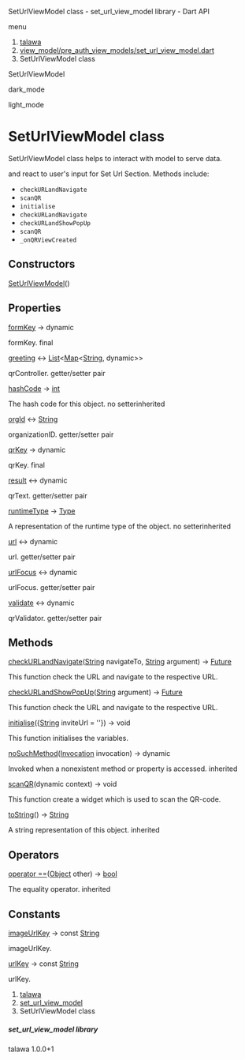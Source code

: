 




SetUrlViewModel class - set\_url\_view\_model library - Dart API







menu

1. [talawa](../index.html)
2. [view\_model/pre\_auth\_view\_models/set\_url\_view\_model.dart](../file-___home_harshil_Desktop_open-source_palisadoes_talawa_lib_view_model_pre_auth_view_models_set_url_view_model/)
3. SetUrlViewModel class

SetUrlViewModel


dark\_mode

light\_mode




# SetUrlViewModel class


SetUrlViewModel class helps to interact with model to serve data.

and react to user's input for Set Url Section.
Methods include:

* `checkURLandNavigate`
* `scanQR`
* `initialise`
* `checkURLandNavigate`
* `checkURLandShowPopUp`
* `scanQR`
* `_onQRViewCreated`

## Constructors

[SetUrlViewModel](../file-___home_harshil_Desktop_open-source_palisadoes_talawa_lib_view_model_pre_auth_view_models_set_url_view_model/SetUrlViewModel/SetUrlViewModel.html)()




## Properties

[formKey](../file-___home_harshil_Desktop_open-source_palisadoes_talawa_lib_view_model_pre_auth_view_models_set_url_view_model/SetUrlViewModel/formKey.html)
→ dynamic

formKey.
final

[greeting](../file-___home_harshil_Desktop_open-source_palisadoes_talawa_lib_view_model_pre_auth_view_models_set_url_view_model/SetUrlViewModel/greeting.html)
↔ [List](https://api.flutter.dev/flutter/dart-core/List-class.html)<[Map](https://api.flutter.dev/flutter/dart-core/Map-class.html)<[String](https://api.flutter.dev/flutter/dart-core/String-class.html), dynamic>>

qrController.
getter/setter pair

[hashCode](https://api.flutter.dev/flutter/dart-core/Object/hashCode.html)
→ [int](https://api.flutter.dev/flutter/dart-core/int-class.html)

The hash code for this object.
no setterinherited

[orgId](../file-___home_harshil_Desktop_open-source_palisadoes_talawa_lib_view_model_pre_auth_view_models_set_url_view_model/SetUrlViewModel/orgId.html)
↔ [String](https://api.flutter.dev/flutter/dart-core/String-class.html)

organizationID.
getter/setter pair

[qrKey](../file-___home_harshil_Desktop_open-source_palisadoes_talawa_lib_view_model_pre_auth_view_models_set_url_view_model/SetUrlViewModel/qrKey.html)
→ dynamic

qrKey.
final

[result](../file-___home_harshil_Desktop_open-source_palisadoes_talawa_lib_view_model_pre_auth_view_models_set_url_view_model/SetUrlViewModel/result.html)
↔ dynamic

qrText.
getter/setter pair

[runtimeType](https://api.flutter.dev/flutter/dart-core/Object/runtimeType.html)
→ [Type](https://api.flutter.dev/flutter/dart-core/Type-class.html)

A representation of the runtime type of the object.
no setterinherited

[url](../file-___home_harshil_Desktop_open-source_palisadoes_talawa_lib_view_model_pre_auth_view_models_set_url_view_model/SetUrlViewModel/url.html)
↔ dynamic

url.
getter/setter pair

[urlFocus](../file-___home_harshil_Desktop_open-source_palisadoes_talawa_lib_view_model_pre_auth_view_models_set_url_view_model/SetUrlViewModel/urlFocus.html)
↔ dynamic

urlFocus.
getter/setter pair

[validate](../file-___home_harshil_Desktop_open-source_palisadoes_talawa_lib_view_model_pre_auth_view_models_set_url_view_model/SetUrlViewModel/validate.html)
↔ dynamic

qrValidator.
getter/setter pair



## Methods

[checkURLandNavigate](../file-___home_harshil_Desktop_open-source_palisadoes_talawa_lib_view_model_pre_auth_view_models_set_url_view_model/SetUrlViewModel/checkURLandNavigate.html)([String](https://api.flutter.dev/flutter/dart-core/String-class.html) navigateTo, [String](https://api.flutter.dev/flutter/dart-core/String-class.html) argument)
→ [Future](https://api.flutter.dev/flutter/dart-core/Future-class.html)<void>


This function check the URL and navigate to the respective URL.

[checkURLandShowPopUp](../file-___home_harshil_Desktop_open-source_palisadoes_talawa_lib_view_model_pre_auth_view_models_set_url_view_model/SetUrlViewModel/checkURLandShowPopUp.html)([String](https://api.flutter.dev/flutter/dart-core/String-class.html) argument)
→ [Future](https://api.flutter.dev/flutter/dart-core/Future-class.html)<void>


This function check the URL and navigate to the respective URL.

[initialise](../file-___home_harshil_Desktop_open-source_palisadoes_talawa_lib_view_model_pre_auth_view_models_set_url_view_model/SetUrlViewModel/initialise.html)({[String](https://api.flutter.dev/flutter/dart-core/String-class.html) inviteUrl = ''})
→ void


This function initialises the variables.

[noSuchMethod](https://api.flutter.dev/flutter/dart-core/Object/noSuchMethod.html)([Invocation](https://api.flutter.dev/flutter/dart-core/Invocation-class.html) invocation)
→ dynamic


Invoked when a nonexistent method or property is accessed.
inherited

[scanQR](../file-___home_harshil_Desktop_open-source_palisadoes_talawa_lib_view_model_pre_auth_view_models_set_url_view_model/SetUrlViewModel/scanQR.html)(dynamic context)
→ void


This function create a widget which is used to scan the QR-code.

[toString](https://api.flutter.dev/flutter/dart-core/Object/toString.html)()
→ [String](https://api.flutter.dev/flutter/dart-core/String-class.html)


A string representation of this object.
inherited



## Operators

[operator ==](https://api.flutter.dev/flutter/dart-core/Object/operator_equals.html)([Object](https://api.flutter.dev/flutter/dart-core/Object-class.html) other)
→ [bool](https://api.flutter.dev/flutter/dart-core/bool-class.html)


The equality operator.
inherited



## Constants

[imageUrlKey](../file-___home_harshil_Desktop_open-source_palisadoes_talawa_lib_view_model_pre_auth_view_models_set_url_view_model/SetUrlViewModel/imageUrlKey-constant.html)
→ const [String](https://api.flutter.dev/flutter/dart-core/String-class.html)

imageUrlKey.

[urlKey](../file-___home_harshil_Desktop_open-source_palisadoes_talawa_lib_view_model_pre_auth_view_models_set_url_view_model/SetUrlViewModel/urlKey-constant.html)
→ const [String](https://api.flutter.dev/flutter/dart-core/String-class.html)

urlKey.



 


1. [talawa](../index.html)
2. [set\_url\_view\_model](../file-___home_harshil_Desktop_open-source_palisadoes_talawa_lib_view_model_pre_auth_view_models_set_url_view_model/)
3. SetUrlViewModel class

##### set\_url\_view\_model library





talawa
1.0.0+1






